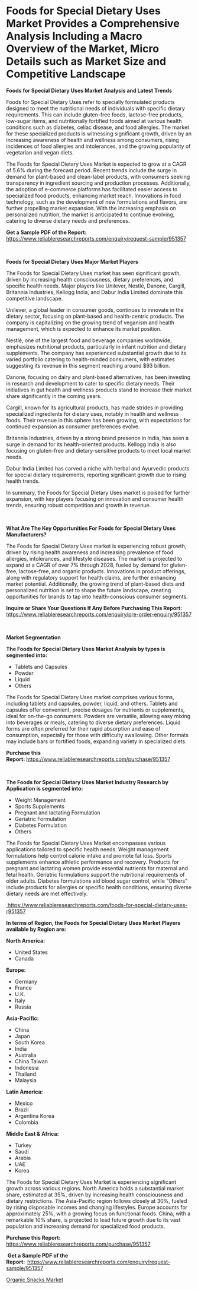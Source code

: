 <p><h1>Foods for Special Dietary Uses Market Provides a Comprehensive Analysis Including a Macro Overview of the Market, Micro Details such as Market Size and Competitive Landscape</h1></p><p><strong>Foods for Special Dietary Uses Market Analysis and Latest Trends</strong></p>
<p><p>Foods for Special Dietary Uses refer to specially formulated products designed to meet the nutritional needs of individuals with specific dietary requirements. This can include gluten-free foods, lactose-free products, low-sugar items, and nutritionally fortified foods aimed at various health conditions such as diabetes, celiac disease, and food allergies. The market for these specialized products is witnessing significant growth, driven by an increasing awareness of health and wellness among consumers, rising incidences of food allergies and intolerances, and the growing popularity of vegetarian and vegan diets.</p><p>The Foods for Special Dietary Uses Market is expected to grow at a CAGR of 5.6% during the forecast period. Recent trends include the surge in demand for plant-based and clean-label products, with consumers seeking transparency in ingredient sourcing and production processes. Additionally, the adoption of e-commerce platforms has facilitated easier access to specialized food products, enhancing market reach. Innovations in food technology, such as the development of new formulations and flavors, are further propelling market expansion. With the increasing emphasis on personalized nutrition, the market is anticipated to continue evolving, catering to diverse dietary needs and preferences.</p></p>
<p><strong>Get a Sample PDF of the Report:&nbsp;</strong> <a href="https://www.reliableresearchreports.com/enquiry/request-sample/951357?utm_campaign=3262&utm_medium=2&utm_source=Github&utm_content=ia&utm_term=07042025&utm_id=foods-for-special-dietary-uses">https://www.reliableresearchreports.com/enquiry/request-sample/951357</a></p>
<p>&nbsp;</p>
<p><strong>Foods for Special Dietary Uses Major Market Players</strong></p>
<p><p>The Foods for Special Dietary Uses market has seen significant growth, driven by increasing health consciousness, dietary preferences, and specific health needs. Major players like Unilever, Nestlé, Danone, Cargill, Britannia Industries, Kellogg India, and Dabur India Limited dominate this competitive landscape.</p><p>Unilever, a global leader in consumer goods, continues to innovate in the dietary sector, focusing on plant-based and health-centric products. The company is capitalizing on the growing trend of veganism and health management, which is expected to enhance its market position.</p><p>Nestlé, one of the largest food and beverage companies worldwide, emphasizes nutritional products, particularly in infant nutrition and dietary supplements. The company has experienced substantial growth due to its varied portfolio catering to health-minded consumers, with estimates suggesting its revenue in this segment reaching around $93 billion.</p><p>Danone, focusing on dairy and plant-based alternatives, has been investing in research and development to cater to specific dietary needs. Their initiatives in gut health and wellness products stand to increase their market share significantly in the coming years.</p><p>Cargill, known for its agricultural products, has made strides in providing specialized ingredients for dietary uses, notably in health and wellness foods. Their revenue in this sphere has been growing, with expectations for continued expansion as consumer preferences evolve.</p><p>Britannia Industries, driven by a strong brand presence in India, has seen a surge in demand for its health-oriented products. Kellogg India is also focusing on gluten-free and dietary-sensitive products to meet local market needs.</p><p>Dabur India Limited has carved a niche with herbal and Ayurvedic products for special dietary requirements, reporting significant growth due to rising health trends.</p><p>In summary, the Foods for Special Dietary Uses market is poised for further expansion, with key players focusing on innovation and consumer health trends, ensuring robust competition and growth in revenue.</p></p>
<p>&nbsp;</p>
<p><strong>What Are The Key Opportunities For Foods for Special Dietary Uses Manufacturers?</strong></p>
<p><p>The Foods for Special Dietary Uses market is experiencing robust growth, driven by rising health awareness and increasing prevalence of food allergies, intolerances, and lifestyle diseases. The market is projected to expand at a CAGR of over 7% through 2028, fueled by demand for gluten-free, lactose-free, and organic products. Innovations in product offerings, along with regulatory support for health claims, are further enhancing market potential. Additionally, the growing trend of plant-based diets and personalized nutrition is set to shape the future landscape, creating opportunities for brands to tap into health-conscious consumer segments.</p></p>
<p><strong>Inquire or Share Your Questions If Any Before Purchasing This Report:</strong> <a href="https://www.reliableresearchreports.com/enquiry/pre-order-enquiry/951357?utm_campaign=3262&utm_medium=2&utm_source=Github&utm_content=ia&utm_term=07042025&utm_id=foods-for-special-dietary-uses">https://www.reliableresearchreports.com/enquiry/pre-order-enquiry/951357</a></p>
<p>&nbsp;</p>
<p><strong>Market Segmentation</strong></p>
<p><strong>The Foods for Special Dietary Uses Market Analysis by types is segmented into:</strong></p>
<p><ul><li>Tablets and Capsules</li><li>Powder</li><li>Liquid</li><li>Others</li></ul></p>
<p><p>The Foods for Special Dietary Uses market comprises various forms, including tablets and capsules, powder, liquid, and others. Tablets and capsules offer convenient, precise dosages for nutrients or supplements, ideal for on-the-go consumers. Powders are versatile, allowing easy mixing into beverages or meals, catering to diverse dietary preferences. Liquid forms are often preferred for their rapid absorption and ease of consumption, especially for those with difficulty swallowing. Other formats may include bars or fortified foods, expanding variety in specialized diets.</p></p>
<p><strong>Purchase this Report:&nbsp;</strong><a href="https://www.reliableresearchreports.com/purchase/951357?utm_campaign=3262&utm_medium=2&utm_source=Github&utm_content=ia&utm_term=07042025&utm_id=foods-for-special-dietary-uses">https://www.reliableresearchreports.com/purchase/951357</a></p>
<p>&nbsp;</p>
<p><strong>The Foods for Special Dietary Uses Market Industry Research by Application is segmented into:</strong></p>
<p><ul><li>Weight Management</li><li>Sports Supplements</li><li>Pregnant and lactating Formulation</li><li>Geriatric Formulation</li><li>Diabetes Formulation</li><li>Others</li></ul></p>
<p><p>The Foods for Special Dietary Uses Market encompasses various applications tailored to specific health needs. Weight management formulations help control calorie intake and promote fat loss. Sports supplements enhance athletic performance and recovery. Products for pregnant and lactating women provide essential nutrients for maternal and fetal health. Geriatric formulations support the nutritional requirements of older adults. Diabetes formulations aid blood sugar control, while "Others" include products for allergies or specific health conditions, ensuring diverse dietary needs are met effectively.</p></p>
<p><a href="https://www.reliableresearchreports.com/foods-for-special-dietary-uses-r951357?utm_campaign=3262&utm_medium=2&utm_source=Github&utm_content=ia&utm_term=07042025&utm_id=foods-for-special-dietary-uses">&nbsp;https://www.reliableresearchreports.com/foods-for-special-dietary-uses-r951357</a></p>
<p><strong>In terms of Region, the Foods for Special Dietary Uses Market Players available by Region are:</strong></p>
<p>
    <p> <strong> North America: </strong>
        <ul>
            <li>United States</li>
            <li>Canada</li>
        </ul>
        </p> 
    <p> <strong> Europe: </strong>
        <ul>
            <li>Germany</li>
            <li>France</li>
            <li>U.K.</li>
            <li>Italy</li>
            <li>Russia</li>
        </ul>
        </p> 
    <p> <strong> Asia-Pacific: </strong>
        <ul>
            <li>China</li>
            <li>Japan</li>
            <li>South Korea</li>
            <li>India</li>
            <li>Australia</li>
            <li>China Taiwan</li>
            <li>Indonesia</li>
            <li>Thailand</li>
            <li>Malaysia</li>
        </ul>
        </p> 
    <p> <strong> Latin America: </strong>
        <ul>
            <li>Mexico</li>
            <li>Brazil</li>
            <li>Argentina Korea</li>
            <li>Colombia</li>
        </ul>
        </p> 
    <p> <strong> Middle East & Africa: </strong>
        <ul>
            <li>Turkey</li>
            <li>Saudi</li>
            <li>Arabia</li>
            <li>UAE</li>
            <li>Korea</li>
        </ul>
    </p>
    </p>
<p><p>The Foods for Special Dietary Uses Market is experiencing significant growth across various regions. North America holds a substantial market share, estimated at 35%, driven by increasing health consciousness and dietary restrictions. The Asia-Pacific region follows closely at 30%, fueled by rising disposable incomes and changing lifestyles. Europe accounts for approximately 25%, with a growing focus on functional foods. China, with a remarkable 10% share, is projected to lead future growth due to its vast population and increasing demand for specialized food products.</p></p>
<p><strong>Purchase this Report: </strong><a href="https://www.reliableresearchreports.com/purchase/951357?utm_campaign=3262&utm_medium=2&utm_source=Github&utm_content=ia&utm_term=07042025&utm_id=foods-for-special-dietary-uses">https://www.reliableresearchreports.com/purchase/951357</a></p>
<p>&nbsp;<strong>Get a Sample PDF of the Report:&nbsp;&nbsp;</strong><a href="https://www.reliableresearchreports.com/enquiry/request-sample/951357?utm_campaign=3262&utm_medium=2&utm_source=Github&utm_content=ia&utm_term=07042025&utm_id=foods-for-special-dietary-uses">https://www.reliableresearchreports.com/enquiry/request-sample/951357</a></p>
<p><strong></strong></p>
<p><p><a href="https://github.com/OlenFleming68/Market-Research-Report-List-1/blob/main/organic-snacks-market.md?utm_campaign=3262&utm_medium=2&utm_source=Github&utm_content=ia&utm_term=07042025&utm_id=foods-for-special-dietary-uses">Organic Snacks Market</a></p></p>